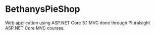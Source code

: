 # BethanysPieShop
Web application using ASP.NET Core 3.1 MVC done through Pluralsight ASP.NET Core MVC courses.
